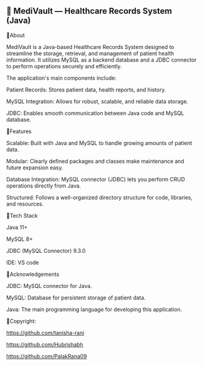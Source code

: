 ## 🏥 MediVault — Healthcare Records System (Java)

🔹About

MediVault is a Java-based Healthcare Records System designed to streamline the storage, retrieval, and management of patient health information. It utilizes MySQL as a backend database and a JDBC connector to perform operations securely and efficiently.

The application's main components include:

Patient Records: Stores patient data, health reports, and history.

MySQL Integration: Allows for robust, scalable, and reliable data storage.

JDBC: Enables smooth communication between Java code and MySQL database.

🔹Features

Scalable: Built with Java and MySQL to handle growing amounts of patient data.

Modular: Clearly defined packages and classes make maintenance and future expansion easy.

Database Integration: MySQL connector (JDBC) lets you perform CRUD operations directly from Java.

Structured: Follows a well-organized directory structure for code, libraries, and resources.

🔹Tech Stack

Java 11+

MySQL 8+

JDBC (MySQL Connector) 9.3.0

IDE: VS code

🔹Acknowledgements

JDBC: MySQL connector for Java.

MySQL: Database for persistent storage of patient data.

Java: The main programming language for developing this application.

🔹Copyright:

https://github.com/tanisha-rani

https://github.com/Hubrishabh

https://github.com/PalakRana09
